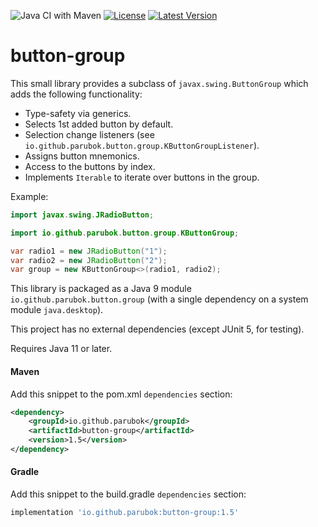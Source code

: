 ![Java CI with Maven](https://github.com/parubok/button-group/workflows/Java%20CI%20with%20Maven/badge.svg?branch=master)
[![License](https://img.shields.io/badge/License-Apache%202.0-blue.svg)](https://github.com/parubok/button-group/blob/master/LICENSE)
[![Latest Version](https://img.shields.io/maven-central/v/io.github.parubok/button-group)](https://search.maven.org/search?q=a:button-group)

# button-group

This small library provides a subclass of `javax.swing.ButtonGroup` which adds the following functionality:
- Type-safety via generics.
- Selects 1st added button by default.
- Selection change listeners (see `io.github.parubok.button.group.KButtonGroupListener`).
- Assigns button mnemonics.
- Access to the buttons by index.
- Implements `Iterable` to iterate over buttons in the group.

Example:
```java
import javax.swing.JRadioButton;

import io.github.parubok.button.group.KButtonGroup;

var radio1 = new JRadioButton("1");
var radio2 = new JRadioButton("2");
var group = new KButtonGroup<>(radio1, radio2);
```

This library is packaged as a Java 9 module `io.github.parubok.button.group` (with a single dependency on a system module `java.desktop`). 

This project has no external dependencies (except JUnit 5, for testing).

Requires Java 11 or later.

#### Maven

Add this snippet to the pom.xml `dependencies` section:

```xml
<dependency>
    <groupId>io.github.parubok</groupId>
    <artifactId>button-group</artifactId>
    <version>1.5</version>
</dependency>
```

#### Gradle

Add this snippet to the build.gradle `dependencies` section:

```groovy
implementation 'io.github.parubok:button-group:1.5'
```
